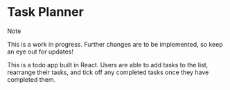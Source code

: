 # Task Planner

> [!NOTE]
> This is a work in progress. Further changes are to be implemented, so keep an eye out for updates!

This is a todo app built in React. Users are able to add tasks to the list, rearrange their tasks, and tick off any completed tasks once they have completed them.
